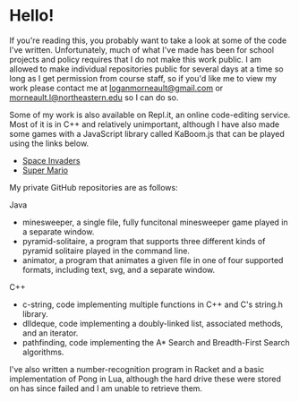 # Hello!

If you're reading this, you probably want to take a look at some of the code I've written. Unfortunately, much of what I've made has been for school projects and policy requires that I do not make this work public. I am allowed to make individual repositories public for several days at a time so long as I get permission from course staff,  so if you'd like me to view my work please contact me at loganmorneault@gmail.com or morneault.l@northeastern.edu so I can do so.

Some of my work is also available on Repl.it, an online code-editing service. Most of it is in C++ and relatively unimportant, although I have also made some games with a JavaScript library called KaBoom.js that can be played using the links below.
 - [Space Invaders](https://space-invaders.loganmorneault.repl.co/)
 - [Super Mario](https://super-mario.loganmorneault.repl.co/)


My private GitHub repositories are as follows:

Java
- minesweeper, a single file, fully funcitonal minesweeper game played in a separate window.
- pyramid-solitaire, a program that supports three different kinds of pyramid solitaire played in the command line.
- animator, a program that animates a given file in one of four supported formats, including text, svg, and a separate window.

C++
- c-string, code implementing multiple functions in C++ and C's string.h library.
- dlldeque, code implementing a doubly-linked list, associated methods, and an iterator.
- pathfinding, code implementing the A* Search and Breadth-First Search algorithms.

I've also written a number-recognition program in Racket and a basic implementation of Pong in Lua, although the hard drive these were stored on has since failed and I am unable to retrieve them. 
